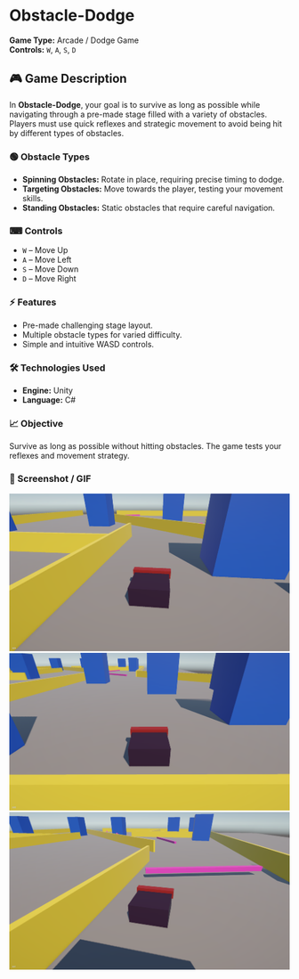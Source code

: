# Obstacle-Dodge

**Game Type:** Arcade / Dodge Game  
**Controls:** `W`, `A`, `S`, `D`  

## 🎮 Game Description
In **Obstacle-Dodge**, your goal is to survive as long as possible while navigating through a pre-made stage filled with a variety of obstacles. Players must use quick reflexes and strategic movement to avoid being hit by different types of obstacles.  

### 🟢 Obstacle Types
- **Spinning Obstacles:** Rotate in place, requiring precise timing to dodge.  
- **Targeting Obstacles:** Move towards the player, testing your movement skills.  
- **Standing Obstacles:** Static obstacles that require careful navigation.  

### ⌨ Controls
- `W` – Move Up  
- `A` – Move Left  
- `S` – Move Down  
- `D` – Move Right  

### ⚡ Features
- Pre-made challenging stage layout.  
- Multiple obstacle types for varied difficulty.  
- Simple and intuitive WASD controls.  

### 🛠 Technologies Used
- **Engine:** Unity  
- **Language:** C#

### 📈 Objective
Survive as long as possible without hitting obstacles. The game tests your reflexes and movement strategy.  

### 📸 Screenshot / GIF
![Gameplay Screenshot](Assets/Screenshots/Gameplay1.png)
![Gameplay Screenshot](Assets/Screenshots/Gameplay2.png)
![Gameplay Screenshot](Assets/Screenshots/Gameplay3.png)
